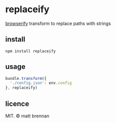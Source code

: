 replaceify
================

[browserify](https://github.com/substack/node-browserify) transform to replace paths with strings

install
-------

```
npm install replaceify
```

usage
-----

```javascript
bundle.transform({
  './config.json': env.config
}, replaceify)
```

licence
-------

MIT. &copy; matt brennan